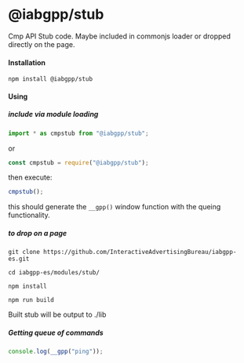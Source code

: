 # @iabgpp/stub

Cmp API Stub code. Maybe included in commonjs loader or dropped directly on the page.

#### Installation

```
npm install @iabgpp/stub
```

#### Using

##### include via module loading

```javascript
import * as cmpstub from "@iabgpp/stub";
```

or

```javascript
const cmpstub = require("@iabgpp/stub");
```

then execute:

```javascript
cmpstub();
```

this should generate the `__gpp()` window function with the queing functionality.

##### to drop on a page

```
git clone https://github.com/InteractiveAdvertisingBureau/iabgpp-es.git

cd iabgpp-es/modules/stub/

npm install

npm run build
```

Built stub will be output to ./lib

##### Getting queue of commands

```javascript
console.log(__gpp("ping"));
```
